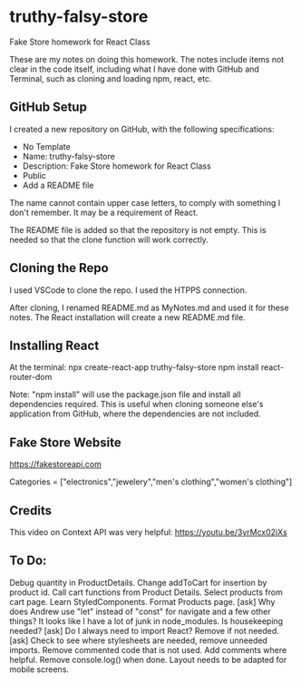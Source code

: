 # truthy-falsy-store

Fake Store homework for React Class

These are my notes on doing this homework. The notes include items not clear in the code itself, including what I have done with GitHub and Terminal, such as cloning and loading npm, react, etc.

## GitHub Setup

I created a new repository on GitHub, with the following specifications:

- No Template
- Name: truthy-falsy-store
- Description: Fake Store homework for React Class
- Public
- Add a README file

The name cannot contain upper case letters, to comply with something I don't remember. It may be a requirement of React.

The README file is added so that the repository is not empty. This is needed so that the clone function will work correctly.

## Cloning the Repo

I used VSCode to clone the repo. I used the HTPPS connection.

After cloning, I renamed README.md as MyNotes.md and used it for these notes. The React installation will create a new README.md file.

## Installing React

At the terminal:
npx create-react-app truthy-falsy-store
npm install react-router-dom


Note: "npm install" will use the package.json file and install all dependencies required. This is useful when cloning someone else's application from GitHub, where the dependencies are not included.

## Fake Store Website
https://fakestoreapi.com

Categories = ["electronics","jewelery","men's clothing","women's clothing"]

## Credits
This video on Context API was very helpful:
https://youtu.be/3yrMcx02jXs

## To Do:
Debug quantity in ProductDetails.
Change addToCart for insertion by product id.
Call cart functions from Product Details.
Select products from cart page.
Learn StyledComponents.
Format Products page.
[ask] Why does Andrew use "let" instead of "const" for navigate and a few other things?
It looks like I have a lot of junk in node_modules. Is housekeeping needed? [ask]
Do I always need to import React? Remove if not needed. [ask]
Check to see where stylesheets are needed, remove unneeded imports.
Remove commented code that is not used.
Add comments where helpful.
Remove console.log() when done.
Layout needs to be adapted for mobile screens.
